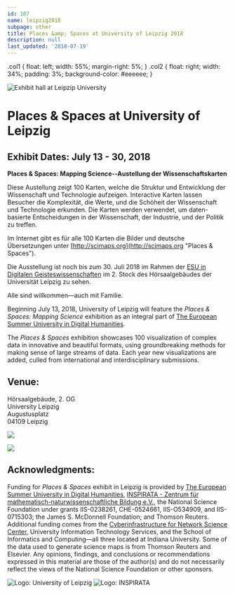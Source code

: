 ```yaml
---
id: 107
name: leipzig2018
subpage: other
title: Places &amp; Spaces at University of Leipzig 2018
description: null
last_updated: '2018-07-19'
---
```

.col1 { float: left; width: 55%; margin-right: 5%; } .col2 { float: right; width: 34%; padding: 3%; background-color: #eeeeee; }

![Exhibit hall at Leipzip University](images/leipzig2018/hero-university-leipzig-library-entry.jpg)

Places & Spaces at University of Leipzig
========================================

Exhibit Dates: July 13 - 30, 2018
---------------------------------

**Places & Spaces: Mapping Science--Austellung der Wissenschaftskarten**

  

Diese Austellung zeigt 100 Karten, welche die Struktur und Entwicklung der Wissenschaft und Technologie aufzeigen. Interactive Karten lassen Besucher die Komplexität, die Werte, und die Schöheit der Wissenschaft und Technologie erkunden. Die Karten werden verwendet, um daten-basierte Entscheidungen in der Wissenschaft, der Industrie, und der Politik zu treffen.

  

Im Internet gibt es für alle 100 Karten die Bilder und deutsche Übersetzungen unter [http://scimaps.org](http://scimaps.org "Places & Spaces").

  

Die Ausstellung ist noch bis zum 30. Juli 2018 im Rahmen der [ESU in Digitalen Geisteswissenschaften](http://www.culingtec.uni-leipzig.de/ESU_C_T/node/102 "ESU in Digitalen Geisteswissenschaften") im 2. Stock des Hörsaalgebäudes der Universität Leipzig zu sehen.

  

Alle sind willkommen—auch mit Familie.

Beginning July 13, 2018, University of Leipzig will feature the _Places & Spaces: Mapping Science_ exhibition as an integral part of [The European Summer University in Digital Humanities](http://www.culingtec.uni-leipzig.de/ESU_C_T/ "The European Summer University in Digital Humanities").

  

The _Places & Spaces_ exhibition showcases 100 visualization of complex data in innovative and beautiful formats, using groundbreaking methods for making sense of large streams of data. Each year new visualizations are added, culled from international and interdisciplinary submissions.

  

Venue:
------

Hörsaalgebäude, 2. OG  
University Leipzig  
Augustusplatz  
04109 Leipzig

![](images/leipzig2018/img-exhibit1.jpg )

![](images/leipzig2018/img-exhibit2.jpg )

Acknowledgments:
----------------

Funding for _Places & Spaces_ exhibit in Leipzig is provided by [The European Summer University in Digital Humanities](http://www.culingtec.uni-leipzig.de/ESU_C_T/  "The European Summer University in Digital Humanities "), [INSPIRATA - Zentrum für mathematisch-naturwissenschaftliche Bildung e.V.](https://www.inspirata.de/  "INSPIRATA - Zentrum für mathematisch-naturwissenschaftliche Bildung e.V. "), the National Science Foundation under grants IIS-0238261, CHE-0524661, IIS-O534909, and IIS-0715303; the James S. McDonnell Foundation; and Thomson Reuters. Additional funding comes from the [Cyberinfrastructure for Network Science Center](http://cns.iu.edu/  "Cyberinfrastructure for Network Science Center "), University Information Technology Services, and the School of Informatics and Computing—all three located at Indiana University. Some of the data used to generate science maps is from Thomson Reuters and Elsevier. Any opinions, findings, and conclusions or recommendations expressed in this material are those of the author(s) and do not necessarily reflect the views of the National Science Foundation or other sponsors.

![Logo: University of Leipzig ](images/leipzig2018/logo-university-leipzig.png ) ![Logo: INSPIRATA ](images/leipzig2018/logo-inspirata.png )